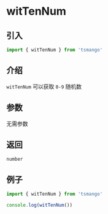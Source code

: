 # witTenNum

## 引入

```ts
import { witTenNum } from 'tsmango'
```

## 介绍

`witTenNum` 可以获取 `0-9` 随机数

## 参数

无需参数

## 返回

`number`

## 例子

```ts
import { witTenNum } from 'tsmango'

console.log(witTenNum())
```
